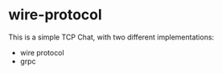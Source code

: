 # wire-protocol

This is a simple TCP Chat, with two different implementations:

- wire protocol
- grpc

